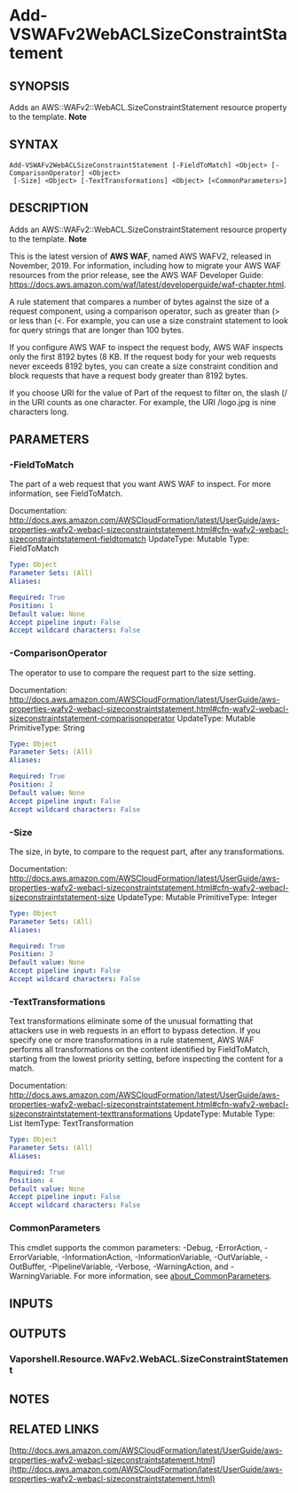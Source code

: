 # Add-VSWAFv2WebACLSizeConstraintStatement

## SYNOPSIS
Adds an AWS::WAFv2::WebACL.SizeConstraintStatement resource property to the template.
**Note**

## SYNTAX

```
Add-VSWAFv2WebACLSizeConstraintStatement [-FieldToMatch] <Object> [-ComparisonOperator] <Object>
 [-Size] <Object> [-TextTransformations] <Object> [<CommonParameters>]
```

## DESCRIPTION
Adds an AWS::WAFv2::WebACL.SizeConstraintStatement resource property to the template.
**Note**

This is the latest version of **AWS WAF**, named AWS WAFV2, released in November, 2019.
For information, including how to migrate your AWS WAF resources from the prior release, see the AWS WAF Developer Guide: https://docs.aws.amazon.com/waf/latest/developerguide/waf-chapter.html.

A rule statement that compares a number of bytes against the size of a request component, using a comparison operator, such as greater than (\> or less than (\<.
For example, you can use a size constraint statement to look for query strings that are longer than 100 bytes.

If you configure AWS WAF to inspect the request body, AWS WAF inspects only the first 8192 bytes (8 KB.
If the request body for your web requests never exceeds 8192 bytes, you can create a size constraint condition and block requests that have a request body greater than 8192 bytes.

If you choose URI for the value of Part of the request to filter on, the slash (/ in the URI counts as one character.
For example, the URI /logo.jpg is nine characters long.

## PARAMETERS

### -FieldToMatch
The part of a web request that you want AWS WAF to inspect.
For more information, see FieldToMatch.

Documentation: http://docs.aws.amazon.com/AWSCloudFormation/latest/UserGuide/aws-properties-wafv2-webacl-sizeconstraintstatement.html#cfn-wafv2-webacl-sizeconstraintstatement-fieldtomatch
UpdateType: Mutable
Type: FieldToMatch

```yaml
Type: Object
Parameter Sets: (All)
Aliases:

Required: True
Position: 1
Default value: None
Accept pipeline input: False
Accept wildcard characters: False
```

### -ComparisonOperator
The operator to use to compare the request part to the size setting.

Documentation: http://docs.aws.amazon.com/AWSCloudFormation/latest/UserGuide/aws-properties-wafv2-webacl-sizeconstraintstatement.html#cfn-wafv2-webacl-sizeconstraintstatement-comparisonoperator
UpdateType: Mutable
PrimitiveType: String

```yaml
Type: Object
Parameter Sets: (All)
Aliases:

Required: True
Position: 2
Default value: None
Accept pipeline input: False
Accept wildcard characters: False
```

### -Size
The size, in byte, to compare to the request part, after any transformations.

Documentation: http://docs.aws.amazon.com/AWSCloudFormation/latest/UserGuide/aws-properties-wafv2-webacl-sizeconstraintstatement.html#cfn-wafv2-webacl-sizeconstraintstatement-size
UpdateType: Mutable
PrimitiveType: Integer

```yaml
Type: Object
Parameter Sets: (All)
Aliases:

Required: True
Position: 3
Default value: None
Accept pipeline input: False
Accept wildcard characters: False
```

### -TextTransformations
Text transformations eliminate some of the unusual formatting that attackers use in web requests in an effort to bypass detection.
If you specify one or more transformations in a rule statement, AWS WAF performs all transformations on the content identified by FieldToMatch, starting from the lowest priority setting, before inspecting the content for a match.

Documentation: http://docs.aws.amazon.com/AWSCloudFormation/latest/UserGuide/aws-properties-wafv2-webacl-sizeconstraintstatement.html#cfn-wafv2-webacl-sizeconstraintstatement-texttransformations
UpdateType: Mutable
Type: List
ItemType: TextTransformation

```yaml
Type: Object
Parameter Sets: (All)
Aliases:

Required: True
Position: 4
Default value: None
Accept pipeline input: False
Accept wildcard characters: False
```

### CommonParameters
This cmdlet supports the common parameters: -Debug, -ErrorAction, -ErrorVariable, -InformationAction, -InformationVariable, -OutVariable, -OutBuffer, -PipelineVariable, -Verbose, -WarningAction, and -WarningVariable. For more information, see [about_CommonParameters](http://go.microsoft.com/fwlink/?LinkID=113216).

## INPUTS

## OUTPUTS

### Vaporshell.Resource.WAFv2.WebACL.SizeConstraintStatement
## NOTES

## RELATED LINKS

[http://docs.aws.amazon.com/AWSCloudFormation/latest/UserGuide/aws-properties-wafv2-webacl-sizeconstraintstatement.html](http://docs.aws.amazon.com/AWSCloudFormation/latest/UserGuide/aws-properties-wafv2-webacl-sizeconstraintstatement.html)

